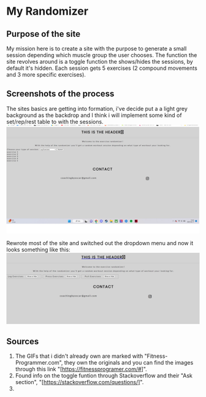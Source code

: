 # My Randomizer

## Purpose of the site

My mission here is to create a site with the purpose to generate a small session depending which muscle group the user chooses.
The function the site revolves around is a toggle function the shows/hides the sessions, by default it's hidden.
Each session gets 5 exercises (2 compound movements and 3 more specific exercises).

## Screenshots of the process

The sites basics are getting into formation, i've decide put a a light grey background as the backdrop and I think i will implement some kind of set/rep/rest table to with the sessions.
![screenshot of the basic site](assets/images/screenshot-1.jpg)

Rewrote most of the site and switched out the dropdown menu and now it looks something like this:
![screenshot of the new layout](assets/images/page-screen-2.jpg)



## Sources

1. The GIFs that i didn't already own are marked with "Fitness-Programmer.com", they own the originals and you can find the images through this link "[https://fitnessprogramer.com/#]".
2. Found info on the toggle funtion through Stackoverflow and their "Ask section", "[https://stackoverflow.com/questions/]".
3. 
